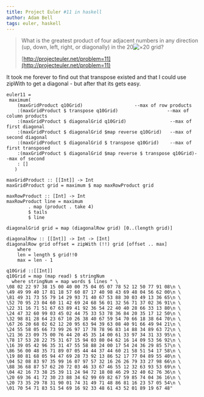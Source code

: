 ```yaml
---
title: Project Euler #11 in haskell
author: Adam Bell
tags: euler, haskell
---
```

> <span>What is the greatest product of four adjacent numbers in any direction (up, down, left, right, or diagonally) in the 20</span>![×](http://projecteuler.net/images/symbol_times.gif)<span>20 grid?</span>
>
> [http://projecteuler.net/problem=11](http://projecteuler.net/problem=11)
<!--more-->
It took me forever to find out that transpose existed and that I could use zipWith to get a diagonal - but after that its gets easy.
```
euler11 =
 maximum(
	(maxGridProduct q10Grid)  			       --max of row products
	:(maxGridProduct $ transpose q10Grid)   		       --max of column products
	:(maxGridProduct $ diagonalGrid q10Grid)		        --max of first diagonal
	:(maxGridProduct $ diagonalGrid $map reverse q10Grid)	--max of second diagonal
	:(maxGridProduct $ diagonalGrid $ transpose q10Grid)	--max of first transposed
	:(maxGridProduct $ diagonalGrid $map reverse $ transpose q10Grid)--max of second
	: []
   )

maxGridProduct :: [[Int]] -> Int
maxGridProduct grid = maximum $ map maxRowProduct grid

maxRowProduct :: [Int] -> Int
maxRowProduct line = maximum
		. map (product . take 4)
		$ tails
		$ line

diagonalGrid grid = map (diagonalRow grid) [0..(length grid)]

diagonalRow :: [[Int]] -> Int -> [Int]
diagonalRow grid offset = zipWith (!!) grid [offset .. max]
	where
	len = length $ grid!!0
	max = len - 1

q10Grid ::[[Int]]
q10Grid = map (map read) $ stringNum
  where stringNum = map words $ lines " \
\08 02 22 97 38 15 00 40 00 75 04 05 07 78 52 12 50 77 91 08\n \
\49 49 99 40 17 81 18 57 60 87 17 40 98 43 69 48 04 56 62 00\n \
\81 49 31 73 55 79 14 29 93 71 40 67 53 88 30 03 49 13 36 65\n \
\52 70 95 23 04 60 11 42 69 24 68 56 01 32 56 71 37 02 36 91\n \
\22 31 16 71 51 67 63 89 41 92 36 54 22 40 40 28 66 33 13 80\n \
\24 47 32 60 99 03 45 02 44 75 33 53 78 36 84 20 35 17 12 50\n \
\32 98 81 28 64 23 67 10 26 38 40 67 59 54 70 66 18 38 64 70\n \
\67 26 20 68 02 62 12 20 95 63 94 39 63 08 40 91 66 49 94 21\n \
\24 55 58 05 66 73 99 26 97 17 78 78 96 83 14 88 34 89 63 72\n \
\21 36 23 09 75 00 76 44 20 45 35 14 00 61 33 97 34 31 33 95\n \
\78 17 53 28 22 75 31 67 15 94 03 80 04 62 16 14 09 53 56 92\n \
\16 39 05 42 96 35 31 47 55 58 88 24 00 17 54 24 36 29 85 57\n \
\86 56 00 48 35 71 89 07 05 44 44 37 44 60 21 58 51 54 17 58\n \
\19 80 81 68 05 94 47 69 28 73 92 13 86 52 17 77 04 89 55 40\n \
\04 52 08 83 97 35 99 16 07 97 57 32 16 26 26 79 33 27 98 66\n \
\88 36 68 87 57 62 20 72 03 46 33 67 46 55 12 32 63 93 53 69\n \
\04 42 16 73 38 25 39 11 24 94 72 18 08 46 29 32 40 62 76 36\n \
\20 69 36 41 72 30 23 88 34 62 99 69 82 67 59 85 74 04 36 16\n \
\20 73 35 29 78 31 90 01 74 31 49 71 48 86 81 16 23 57 05 54\n \
\01 70 54 71 83 51 54 69 16 92 33 48 61 43 52 01 89 19 67 48"
```
